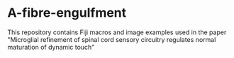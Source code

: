 # A-fibre-engulfment
This repository contains Fiji macros and image examples used in the paper "Microglial refinement of spinal cord sensory circuitry regulates normal
maturation of dynamic touch"
